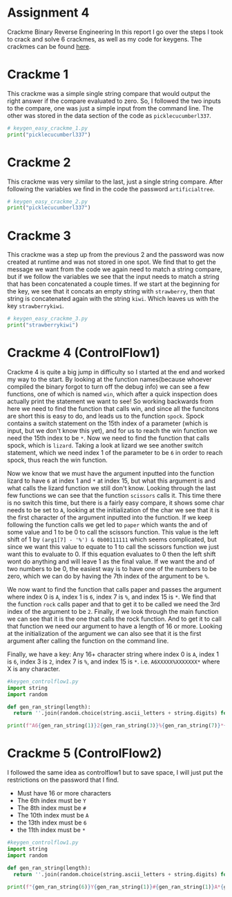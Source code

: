 # Assignment 4
Crackme Binary Reverse Engineering
In this report I go over the steps I took to crack and solve 6 crackmes, as well as my code for keygens. The crackmes can be found [here](https://github.com/tolvumadur/Reverse-Engineering-Class/blob/main/Spring24/Assignments/Assignment4.md).

# Crackme 1
This crackme was a simple single string compare that would output the right answer if the compare evaluated to zero. So, I followed the two inputs to the compare, one was just a simple input from the command line. The other was stored in the data section of the code as `picklecucumberl337`.
~~~python
# keygen_easy_crackme_1.py
print("picklecucumberl337")
~~~

# Crackme 2
This crackme was very similar to the last, just a single string compare. After following the variables we find in the code the password `artificialtree`.
~~~python
# keygen_easy_crackme_2.py
print("picklecucumberl337")
~~~

# Crackme 3
This crackme was a step up from the previous 2 and the password was now created at runtime and was not stored in one spot. We find that to get the message we want from the code we again need to match a string compare, but if we follow the variables we see that the input needs to match a string that has been concatenated a couple times. If we start at the beginning for the key, we see that it concats an empty string with `strawberry`, then that string is concatenated again with the string `kiwi`. Which leaves us with the key `strawberrykiwi`.
~~~python
# keygen_easy_crackme_3.py
print("strawberrykiwi")
~~~

# Crackme 4 (ControlFlow1)
Crackme 4 is quite a big jump in difficulty so I started at the end and worked my way to the start. By looking at the function names(because whoever compiled the binary forgot to turn off the debug info) we can see a few functions, one of which is named `win`, which after a quick inspection does actually print the statement we want to see! So working backwards from here we need to find the function that calls win, and since all the funcitons are short this is easy to do, and leads us to the function `spock`. Spock contains a switch statement on the 15th index of a parameter (which is input, but we don't know this yet), and for us to reach the win function we need the 15th index to be `*`. Now we need to find the function that calls spock, which is `lizard`. Taking a look at lizard we see another switch statement, which we need index 1 of the parameter to be `6` in order to reach spock, thus reach the win function. 

Now we know that we must have the argument inputted into the function lizard to have `6` at index 1 and `*` at index 15, but what this argument is and what calls the lizard function we still don't know. Looking through the last few functions we can see that the function `scissors` calls it. This time there is no switch this time, but there is a fairly easy compare, it shows some char needs to be set to `A`, looking at the initialization of the char we see that it is the first character of the argument inputted into the function. If we keep following the function calls we get led to `paper` which wants the and of some value and 1 to be 0 to call the scissors function. This value is the left shift of 1 by `(arg1[7] - '%') & 0b00111111` which seems complicated, but since we want this value to equate to 1 to call the scissors function we just want this to evaluate to 0. If this equation evaluates to 0 then the left shift wont do anything and will leave 1 as the final value. If we want the and of two numbers to be 0, the easiest way is to have one of the numbers to be zero, which we can do by having the 7th index of the argument to be `%`. 

We now want to find the function that calls paper and passes the argument where index 0 is `A`, index 1 is `6`, index 7 is `%`, and index 15 is `*`. We find that the function `rock` calls paper and that to get it to be called we need the 3rd index of the argument to be `2`. Finally, if we look through the main function we can see that it is the one that calls the rock function. And to get it to call that function we need our argument to have a length of 16 or more. Looking at the initialization of the argument we can also see that it is the first argument after calling the function on the command line. 

Finally, we have a key: 
Any 16+ character string where index 0 is `A`, index 1 is `6`, index 3 is `2`, index 7 is `%`, and index 15 is `*`. i.e. `A6XXXXX%XXXXXXX*` where X is any character.

~~~python
#keygen_controlflow1.py
import string
import random

def gen_ran_string(length):
  return ''.join(random.choice(string.ascii_letters + string.digits) for _ in range(length))

print(f"A6{gen_ran_string(1)}2{gen_ran_string(3)}%{gen_ran_string(7)}*{gen_ran_string(random.randint(0, 16))}")
~~~

# Crackme 5 (ControlFlow2)
I followed the same idea as controlflow1 but to save space, I will just put the restrictions on the password that I find.
- Must have 16 or more characters
- The 6th index must be `Y`
- The 8th index must be `#`
- The 10th index must be `A`
- the 13th index must be `6`
- the 11th index must be `*`
  
~~~python
#keygen_controlflow1.py
import string
import random

def gen_ran_string(length):
  return ''.join(random.choice(string.ascii_letters + string.digits) for _ in range(length))

print(f"{gen_ran_string(6)}Y{gen_ran_string(1)}#{gen_ran_string(1)}A*{gen_ran_string(1)}6{gen_ran_string(random.randint(2,16))}")
~~~
